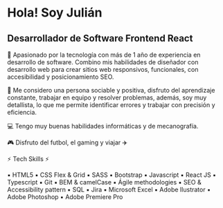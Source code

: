 # Hola! Soy Julián #
## Desarrollador de Software Frontend React ##


👤 Apasionado por la tecnología con más de 1 año de experiencia en desarrollo de software. Combino mis habilidades de diseñador con desarrollo web para crear sitios web responsivos, funcionales, con accesibilidad y posicionamiento SEO.

🧠 Me considero una persona sociable y positiva, disfruto del aprendizaje constante, trabajar en equipo y resolver problemas, además, soy muy detallista, lo que me permite identificar errores y trabajar con precisión y eficiencia.

💻 Tengo muy buenas habilidades informáticas y de mecanografía.

🎮 Disfruto del futbol, el gaming y viajar ✈️


⚡ Tech Skills ⚡

▪️ HTML5
▪️ CSS Flex & Grid
▪️ SASS
▪️ Bootstrap
▪️ Javascript
▪️ React JS
▪️ Typescript
▪️ Git
▪️ BEM & camelCase
▪️ Ágile methodologies
▪️ SEO & Accessibility pattern
▪️ SQL
▪️ Jira
▪️ Microsoft Excel
▪️ Adobe Ilustrator
▪️ Adobe Photoshop
▪️ Adobe Premiere Pro
